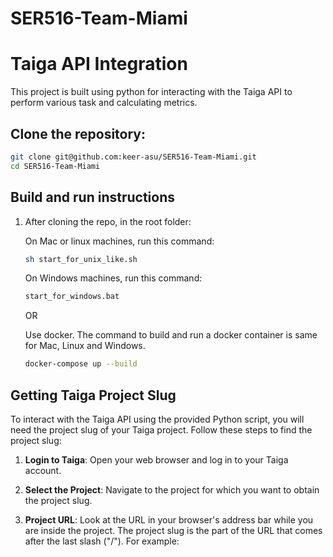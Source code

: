# SER516-Team-Miami

# Taiga API Integration

This project is built using python for interacting with the Taiga API to perform various task and calculating metrics.

## Clone the repository:

   ```bash
   git clone git@github.com:keer-asu/SER516-Team-Miami.git
   cd SER516-Team-Miami
   ```


## Build and run instructions
1. After cloning the repo, in the root folder:

   On Mac or linux machines, run this command:
   ```bash
   sh start_for_unix_like.sh
   ```
   
   On Windows machines, run this command:
   ```bash
   start_for_windows.bat
   ```

   OR

   Use docker. The command to build and run a docker container is same for Mac, Linux and Windows.
   ```bash
   docker-compose up --build
   ```

## Getting Taiga Project Slug

To interact with the Taiga API using the provided Python script, you will need the project slug of your Taiga project. Follow these steps to find the project slug:

1. **Login to Taiga**: Open your web browser and log in to your Taiga account.

2. **Select the Project**: Navigate to the project for which you want to obtain the project slug.

3. **Project URL**: Look at the URL in your browser's address bar while you are inside the project. The project slug is the part of the URL that comes after the last slash ("/"). For example:

